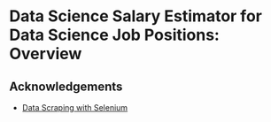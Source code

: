 # Data Science Salary Estimator for Data Science Job Positions: Overview

## Acknowledgements

* [Data Scraping with Selenium](https://github.com/arapfaik/scraping-glassdoor-selenium)
